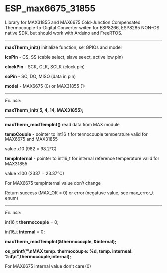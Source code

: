 # ESP_max6675_31855
Library for MAX31855 and MAX6675 Cold-Junction Compensated Thermocouple-to-Digital Converter  writen for ESP8266, ESP8285 NON-OS native SDK, but should work with Arduino and FreeRTOS.

**************************************

**maxTherm_init()** initialize function, set GPIOs and model

**icsPin** - CS, SS (cable select, slave select, active low pin)

**clockPin** - SCK, CLK, SCLK (clock pin)

**soPin** - SO, DO, MISO (data in pin) 

**model** - MAX6675 (0) or MAX31855 (1)

**************************************

*Ex. use:*

**maxTherm_init( 5,  4,  14, MAX31855);**

**************************************

**maxTherm_readTempInt()** read data from MAX module

**tempCouple** - pointer to int16_t for termocouple temperature valid for MAX6675 and MAX31855

value x10 (982 = 98.2°C)

**tempInternal** - pointer to int16_t for internal reference temperature valid for MAX31855

value x100 (2337 = 23.37°C)

For MAX6675 tempInternal value don't change

Return success (MAX_OK = 0) or error (negatuve value, see max_error_t enum)

**************************************

*Ex. use:*

int16_t **thermocouple** = 0;

int16_t **internal** = 0;

**maxTherm_readTempInt(&thermocouple, &internal);**

**os_printf("\nMAX  temp. thermocouple: %d, temp. interneal: %d\n",thermocouple,internal);**

For MAX6675 internal value don't care (0)

